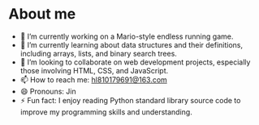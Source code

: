 # About me



- 🔭 I’m currently working on a Mario-style endless running game.
- 🌱 I’m currently learning about data structures and their definitions, including arrays, lists, and binary search trees.
- 👯 I’m looking to collaborate on web development projects, especially those involving HTML, CSS, and JavaScript.
- 📫 How to reach me: hl810179691@163.com
- 😄 Pronouns: Jin
- ⚡ Fun fact: I enjoy reading Python standard library source code to improve my programming skills and understanding.
